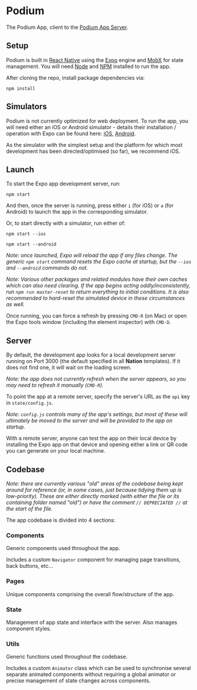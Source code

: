 # Podium

The Podium App, client to the [Podium App Server](https://github.com/carter-andrewj/podium-admin-server "Server Repo").


## Setup

Podium is built in [React Native](https://facebook.github.io/react-native/ "React Native") using the [Expo](https://expo.io/ "Expo") engine and [MobX](https://mobx.js.org/README.html "MobX") for state management. You will need [Node](https://nodejs.org/en/ "Node.js") and [NPM](https://www.npmjs.com/ "Node Package Manager") installed to run the app.

After cloning the repo, install package dependencies via:

   ```shell
   npm install
   ```


## Simulators

Podium is not currently optimized for web deployment. To run the app, you will need either an iOS or Android simulator - details their installation / operation with Expo can be found here: [iOS](https://docs.expo.io/versions/v36.0.0/workflow/ios-simulator/#__next "iOS Simulator"), [Android](https://docs.expo.io/versions/v36.0.0/workflow/android-studio-emulator/ "Android Emulator").

As the simulator with the simplest setup and the platform for which most development has been directed/optimised (so far), we recommend iOS.


## Launch

To start the Expo app development server, run:

   ```shell
   npm start
   ```

And then, once the server is running, press either `i` (for iOS) or `a` (for Android) to launch the app in the corresponding simulator.

Or, to start directly with a simulator, run either of:

   ```shell
   npm start --ios
   ```

   ```shell
   npm start --android
   ```

*Note: once launched, Expo will reload the app if any files change. The generic `npm start` command resets the Expo cache at startup, but the `--ios` and `--android` commands do not.*

*Note: Various other packages and related modules have their own caches which can also need clearing. If the app begins acting oddly/inconsistently, run `npm run master-reset` to return everything to initial conditions. It is also recommended to hard-reset the simulated device in these circumstances as well.*

Once running, you can force a refresh by pressing `CMD-R` (on Mac) or open the Expo tools window (including the element inspector) with `CMD-D`.


## Server

By default, the development app looks for a local development server running on Port 3000 (the default specified in all **Nation** templates). If it does not find one, it will wait on the loading screen.

*Note: the app does not currently refresh when the server appears, so you may need to refresh it manually (`CMD-R`).*

To point the app at a remote server, specify the server's URL as the `api` key in `state/config.js`.

*Note: `config.js` controls many of the app's settings, but most of these will ultimately be moved to the server and will be provided to the app on startup.*

With a remote server, anyone can test the app on their local device by installing the Expo app on that device and opening either a link or QR code you can generate on your local machine.



## Codebase

*Note: there are currently various "old" areas of the codebase being kept around for reference (or, in some cases, just because tidying them up is low-priority). These are either directly marked (with either the file or its containing folder named "old") or have the comment `// DEPRECIATED //` at the start of the file.*

The app codebase is divided into 4 sections:

### Components

Generic components used throughout the app.

Includes a custom `Navigator` component for managing page transitions, back buttons, etc...

### Pages

Unique components comprising the overall flow/structure of the app.

### State

Management of app state and interface with the server. Also manages component styles.

### Utils

Generic functions used throughout the codebase.

Includes a custom `Animator` class which can be used to synchronise several separate animated components without requiring a global animator or precise management of state changes across components.